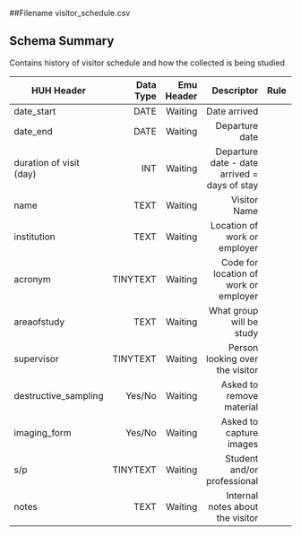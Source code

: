 ##Filename
visitor_schedule.csv

## Schema Summary
Contains history of visitor schedule and how the collected is being studied

|HUH Header  | Data Type | Emu Header |  Descriptor | Rule | Notes|
| ------------- |-------------:| -------------:| -------------:| -------------:| -------------:| 
| date_start | DATE | Waiting | Date arrived |
| date_end  | DATE | Waiting | Departure date |
| duration of visit (day)  | INT | Waiting | Departure date - date arrived = days of stay|
| name  | TEXT | Waiting | Visitor Name| |
| institution | TEXT | Waiting | Location of work or employer|
| acronym  | TINYTEXT| Waiting | Code for location of work or employer|
| areaofstudy | TEXT | Waiting | What group will be study|
| supervisor   | TINYTEXT | Waiting | Person looking over the visitor|
| destructive_sampling | Yes/No | Waiting | Asked to remove material|
| imaging_form  | Yes/No| Waiting | Asked to capture images|
| s/p | TINYTEXT | Waiting | Student and/or professional|
| notes  | TEXT | Waiting | Internal notes about the visitor|




